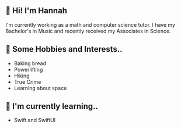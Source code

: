 <h2>👋 Hi! I'm Hannah</h2>
I'm currently working as a math and computer science tutor. I have my Bachelor's in Music and recently received my Associates in Science.

<h2>💞️ Some Hobbies and Interests..</h2>
<ul>
  <li>Baking bread</li>
  <li>Powerlifting</li>
  <li>Hiking</li>
  <li>True Crime</li>
  <li>Learning about space</li>
</ul>
 
<h2>🌱 I'm currently learning..</h2>
<ul>
  <li>Swift and SwiftUI</li>
</ul>


<!---
hannahcerezo/hannahcerezo is a ✨ special ✨ repository because its `README.md` (this file) appears on your GitHub profile.
You can click the Preview link to take a look at your changes.
--->
